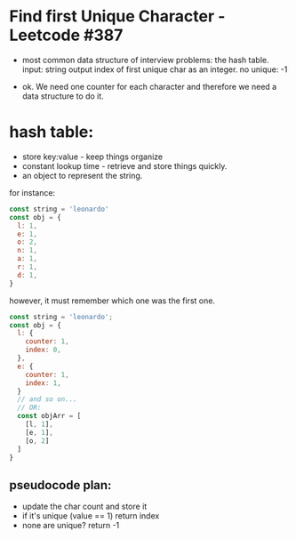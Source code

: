 # Find first Unique Character - Leetcode #387

- most common data structure of interview problems: the hash table.
input: string
output index of first unique char as an integer.
no unique: -1

- ok. We need one counter for each character and therefore we need a data structure to do it.

# hash table:
- store key:value - keep things organize
- constant lookup time - retrieve and store things quickly.
- an object to represent the string.

for instance:

```javascript
const string = 'leonardo'
const obj = {
  l: 1,
  e: 1,
  o: 2,
  n: 1,
  a: 1,
  r: 1,
  d: 1,
}
```

however, it must remember which one was the first one.

```javascript
const string = 'leonardo';
const obj = {
  l: {
    counter: 1,
    index: 0,
  },
  e: {
    counter: 1,
    index: 1,
  }
  // and so on...
  // OR:
  const objArr = [
    [l, 1],
    [e, 1],
    [o, 2]
  ]
}
```
## pseudocode plan:
- update the char count and store it
- if it's unique (value == 1) return index
- none are unique? return -1